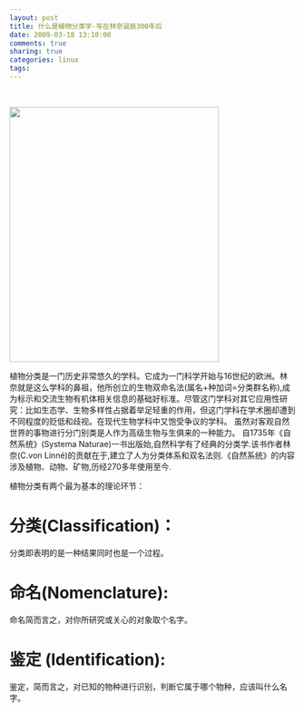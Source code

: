 ```yaml
---
layout: post
title: 什么是植物分类学-写在林奈诞辰300年后
date: 2009-03-18 13:10:00
comments: true
sharing: true
categories: linux
tags: 
---
```


<p>
&nbsp;
</p>
<p>
<img src="/Blogs/image.axd?picture=2009%2f3%2fimage_db.jpg" alt="" width="369" height="450" />
</p>
<p>
植物分类是一门历史非常悠久的学科。它成为一门科学开始与16世纪的欧洲。林奈就是这么学科的鼻祖，他所创立的生物双命名法(属名+种加词=分类群名称),成为标示和交流生物有机体相关信息的基础好标准。尽管这门学科对其它应用性研究：比如生态学、生物多样性占据着举足轻重的作用，但这门学科在学术圈却遭到不同程度的贬低和歧视。在现代生物学科中又饱受争议的学科。 虽然对客观自然世界的事物进行分门别类是人作为高级生物与生俱来的一种能力。 自1735年《自然系统》(Systema Naturae)一书出版始,自然科学有了经典的分类学.该书作者林奈(C.von Linn&eacute;)的贡献在于,建立了人为分类体系和双名法则.《自然系统》的内容涉及植物、动物、矿物,历经270多年使用至今. 
</p>
<p>
植物分类有两个最为基本的理论环节： 
</p>
<h1>分类(Classification)：</h1>
<p>
分类即表明的是一种结果同时也是一个过程。 
</p>
<h1>命名(Nomenclature):</h1>
<p>
命名简而言之，对你所研究或关心的对象取个名字。 
</p>
<h1>鉴定 (Identification):</h1>
<p>
鉴定，简而言之，对已知的物种进行识别，判断它属于哪个物种，应该叫什么名字。 
</p>
